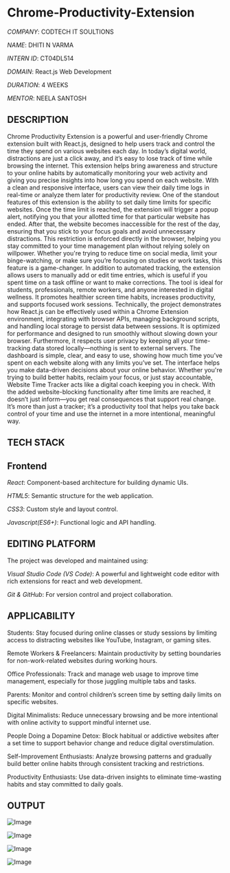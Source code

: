 # Chrome-Productivity-Extension

*COMPANY*: CODTECH IT SOULTIONS

*NAME*: DHITI N VARMA

*INTERN ID*: CT04DL514

*DOMAIN*: React.js Web Development

*DURATION*: 4 WEEKS

*MENTOR*: NEELA SANTOSH

## DESCRIPTION

Chrome Productivity Extension is a powerful and user-friendly Chrome extension built with React.js, designed to help users track and control the time they spend on various websites each day. In today’s digital world, distractions are just a click away, and it’s easy to lose track of time while browsing the internet. This extension helps bring awareness and structure to your online habits by automatically monitoring your web activity and giving you precise insights into how long you spend on each website. With a clean and responsive interface, users can view their daily time logs in real-time or analyze them later for productivity review. One of the standout features of this extension is the ability to set daily time limits for specific websites. Once the time limit is reached, the extension will trigger a popup alert, notifying you that your allotted time for that particular website has ended. After that, the website becomes inaccessible for the rest of the day, ensuring that you stick to your focus goals and avoid unnecessary distractions. This restriction is enforced directly in the browser, helping you stay committed to your time management plan without relying solely on willpower. Whether you're trying to reduce time on social media, limit your binge-watching, or make sure you’re focusing on studies or work tasks, this feature is a game-changer. In addition to automated tracking, the extension allows users to manually add or edit time entries, which is useful if you spent time on a task offline or want to make corrections. The tool is ideal for students, professionals, remote workers, and anyone interested in digital wellness. It promotes healthier screen time habits, increases productivity, and supports focused work sessions. Technically, the project demonstrates how React.js can be effectively used within a Chrome Extension environment, integrating with browser APIs, managing background scripts, and handling local storage to persist data between sessions. It is optimized for performance and designed to run smoothly without slowing down your browser. Furthermore, it respects user privacy by keeping all your time-tracking data stored locally—nothing is sent to external servers. The dashboard is simple, clear, and easy to use, showing how much time you’ve spent on each website along with any limits you’ve set. The interface helps you make data-driven decisions about your online behavior. Whether you're trying to build better habits, reclaim your focus, or just stay accountable, Website Time Tracker acts like a digital coach keeping you in check. With the added website-blocking functionality after time limits are reached, it doesn’t just inform—you get real consequences that support real change. It’s more than just a tracker; it’s a productivity tool that helps you take back control of your time and use the internet in a more intentional, meaningful way.

## TECH STACK

## Frontend
*React*: Component-based architecture for building dynamic UIs.

*HTML5*: Semantic structure for the web application.

*CSS3*: Custom style and layout control.

*Javascript(ES6+)*: Functional logic and API handling.

## EDITING PLATFORM
The project was developed and maintained using:

*Visual Studio Code (VS Code)*: A powerful and lightweight code editor with rich extensions for react and web development.

*Git & GitHub*: For version control and project collaboration.

## APPLICABILITY 
Students: Stay focused during online classes or study sessions by limiting access to distracting websites like YouTube, Instagram, or gaming sites.

Remote Workers & Freelancers: Maintain productivity by setting boundaries for non-work-related websites during working hours.

Office Professionals: Track and manage web usage to improve time management, especially for those juggling multiple tabs and tasks.

Parents: Monitor and control children’s screen time by setting daily limits on specific websites.

Digital Minimalists: Reduce unnecessary browsing and be more intentional with online activity to support mindful internet use.

People Doing a Dopamine Detox: Block habitual or addictive websites after a set time to support behavior change and reduce digital overstimulation.

Self-Improvement Enthusiasts: Analyze browsing patterns and gradually build better online habits through consistent tracking and restrictions.

Productivity Enthusiasts: Use data-driven insights to eliminate time-wasting habits and stay committed to daily goals.

## OUTPUT

![Image](https://github.com/user-attachments/assets/796c7a94-200f-452e-b6f7-57d3df192acd)



![Image](https://github.com/user-attachments/assets/8afec6cc-ca3b-457e-983d-b31745320d8f)



![Image](https://github.com/user-attachments/assets/c0266f9a-9a3f-4613-bc43-2702982b0c3d)



![Image](https://github.com/user-attachments/assets/e76bcd03-af15-48d9-b21c-30627bf31edc)

